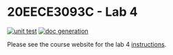 # 20EECE3093C - Lab 4

[![unit test](https://github.com/TODO-1/TODO-2/actions/workflows/ci-pytest.yaml/badge.svg?event=push)](https://github.com/TODO-1/TODO-2/actions/workflows/ci-pytest.yaml)
[![doc generation](https://github.com/TODO-3/TODO-4/actions/workflows/ci-sphinx.yaml/badge.svg?event=push)](https://github.com/TODO-3/TODO-4/actions/workflows/ci-sphinx.yaml)

Please see the course website for the lab 4 [instructions](https://20eece3093c-24ss.github.io/graded_artifacts/lab_assignments/lab_4.html).
